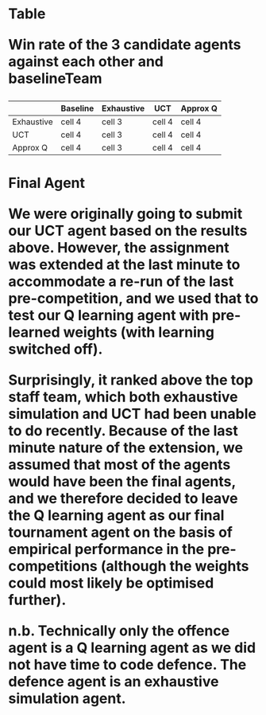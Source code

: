 <h1>Table

Win rate of the 3 candidate agents against each other and baselineTeam

|          | Baseline | Exhaustive | UCT | Approx Q |
| -------- | -------- | -------- | -------- | -------- |
| Exhaustive   | cell 4   | cell 3   | cell 4   | cell 4   |
| UCT  | cell 4   | cell 3   | cell 4   | cell 4   |
| Approx Q   | cell 4   | cell 3   | cell 4   | cell 4   |


<h1>Final Agent

We were originally going to submit our UCT agent based on the results above. However, the assignment was extended at the last minute to accommodate a re-run of the last pre-competition, and we used that to test our Q learning agent with pre-learned weights (with learning switched off).

Surprisingly, it ranked above the top staff team, which both exhaustive simulation and UCT had been unable to do recently. Because of the last minute nature of the extension, we assumed that most of the agents would have been the final agents, and we therefore decided to leave the Q learning agent as our final tournament agent on the basis of empirical performance in the pre-competitions (although the weights could most likely be optimised further).

n.b. Technically only the offence agent is a Q learning agent as we did not have time to code defence. The defence agent is an exhaustive simulation agent.